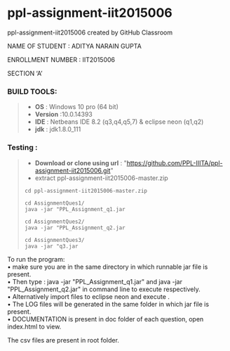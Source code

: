 # ppl-assignment-iit2015006
ppl-assignment-iit2015006 created by GitHub Classroom   

NAME OF STUDENT : ADITYA NARAIN GUPTA  
 
ENROLLMENT NUMBER : IIT2015006  
 
SECTION ‘A’  
 
### BUILD TOOLS: 
   > - **OS** : Windows 10 pro (64 bit) 
   > - **Version** :10.0.14393 
   > - **IDE** : Netbeans IDE 8.2 (q3,q4,q5,7) & eclipse neon (q1,q2) 
   > - **jdk** : jdk1.8.0_111 
### Testing :
   > - **Download or clone using url** : "https://github.com/PPL-IIITA/ppl-assignment-iit2015006.git"                                    
   > - extract ppl-assignment-iit2015006-master.zip  
   > <pre><code>cd ppl-assignment-iit2015006-master.zip</pre></code>
   > <pre><code>cd AssignmentQues1/ 
   > java -jar "PPL_Assignment_q1.jar</pre></code>
   > <pre><code>cd AssignmentQues2/
   > java -jar "PPL_Assignment_q2.jar</pre></code>
   > <pre><code>cd AssignmentQues3/
   > java -jar "q3.jar</pre></code>
To run the program:  
•	make sure you are in the same directory in which runnable jar file is present.  
•	Then type : java -jar "PPL_Assignment_q1.jar" and java -jar   "PPL_Assignment_q2.jar" in command line to execute respectively.  
•	Alternatively import files to eclipse neon and execute .  
•	The LOG files will be generated in the same folder in which jar   file is present.  
•	DOCUMENTATION is present in doc folder of each question, open   index.html to view.  
  

The csv files are present in root folder.  





